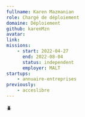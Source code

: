 ```yaml
---
fullname: Karen Mazmanian
role: Chargé de déploiement
domaine: Déploiement
github: karenMzn
avatar:
link:
missions:
    - start: 2022-04-27
      end: 2022-08-04
      status: independent
      employer: MALT
startups:
    - annuaire-entreprises
previously:
    - acceslibre
---
```


🪲
